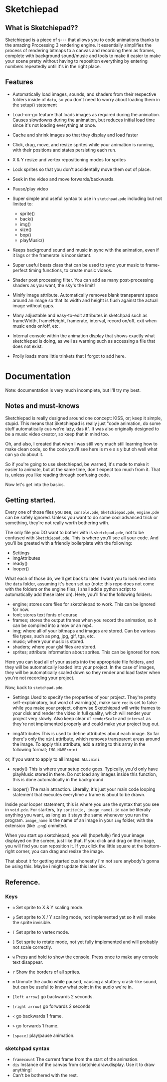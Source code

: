 # Sketchiepad
## What is Sketchiepad??
Sketchiepad is a piece of s--- that allows you to code animations thanks to the amazing Processing 3 rendering engine. It essentially simplifies the process of rendering bitmaps to a canvas and recording them as frames, complete with background sound/music and tools to make it easier to make your scene pretty without having to reposition everything by entering numbers repeatedly until it's in the right place.

## Features
- Automatically load images, sounds, and shaders from their respective folders inside of `data`, so you don't need to worry about loading them in the setup() statement
- Load-on-go feature that loads images as required during the animation. Causes slowdowns during the animation, but reduces initial load time since it's not loading everything at once.
- Cache and shrink images so that they display and load faster
- Click, drag, move, and resize sprites while your animation is running, with their positions and states persisting each run.
- X & Y resize and vertex repositioning modes for sprites
- Lock sprites so that you don't accidentally move them out of place.
- Seek in the video and move forwards/backwards.
- Pause/play video
- Super simple and useful syntax to use in `sketchpad.pde` including but not limited to:
    - sprite()
    - back()
    - img()
    - size()
    - bop()
    - playMusic()

- Keeps background sound and music in sync with the animation, even if it lags or the framerate is inconsistant.
- Super useful beats class that can be used to sync your music to frame-perfect timing functions, to create music videos.
- Shader post processing filter. You can add as many post-processing shaders as you want, the sky's the limit!
- Minify image attribute. Automatically removes blank transparent space around an image so that its width and height is flush against the actual image without gaps.
- Many adjustable and easy-to-edit attributes in sketchpad such as frameWidth, frameHeight, framerate, interval, record on/off, exit when music ends on/off, etc.
- Internal console within the animation display that shows exactly what sketchiepad is doing, as well as warning such as accessing a file that does not exist.
- Prolly loads more little trinkets that I forgot to add here.

# Documentation
Note: documentation is very much incomplete, but I'll try my best.

## Notes and must-knows
Sketchiepad is really designed around one concept: KISS, or; keep it simple, stupid. This means that Sketchiepad is really just "code animation, do some stuff automatically cus we're lazy, das it". It was also originally designed to be a music video creator, so keep that in mind too.

Oh, and also, I created that when I was still very much still learning how to make clean code, so the code you'll see here is  m e s s y   but oh well what can ya do about it.

So if you're going to use sketchiepad, be warned, it's made to make it easier to animate, but at the same time, don't expect too much from it. That is, unless you like reading through confusing code.

Now let's get into the basics.

## Getting started.
Every one of those files you see, `console.pde`, `Sketchiepad.pde`, `engine.pde` can be safely ignored. Unless you want to do some cool advanced trick or something, they're not really worth bothering with.

The only file you DO want to bother with is `sketchpad.pde`, not to be confused with `Sketchiepad.pde`. This is where you'll see all your code. And you'll be greeted with a friendly boilerplate with the following:
- Settings
- imgAttributes
- ready()
- looper()

What each of those do, we'll get back to later. I want you to look next into the `data` folder, assuming it's been set up (note: this repo does not come with the folders or the engine files, i shall add a python script to automatically add these later on). Here, you'll find the following folders:
- engine; stores core files for sketchiepad to work. This can be ignored for now.
- font; stores text fonts of course
- frames; stores the output frames when you record the animation, so it can be compiled into a mov or an mp4.
- img; where all of your bitmaps and images are stored. Can be various file types, such as png, jpg, gif, tga, etc.
- music; where your music is stored.
- shaders; where your glsl files are stored.
- sprites; attribute information about sprites. This can be ignored for now.

Here you can load all of your assets into the appropriate file folders, and they will be automatically loaded into your project. In the case of images, they will be automatically scaled down so they render and load faster when you're not recording your project.

Now, back to `sketchpad.pde`.

- Settings
Used to specify the properties of your project. They're pretty self-explainatory, but word of warning(s), make sure `rec` is set to false while you make your project, otherwise Sketchiepad will write frames to your disk and render the video in full quality, which will render your project very slowly.
Also keep clear of `renderScale` and `interval` as they're not implemented properly and could make your project bug out.

- imgAttributes
This is used to define attributes about each image. So far there's only the `mini` attribute, which removes transparent areas around the image. To apply this attribute, add a string to this array in the following format;
`IMG_NAME:mini`

or, if you want to apply to all images:
`ALL:mini`

- ready()
This is where your setup code goes. Typically, you'd only have playMusic stored in there. Do not load any images inside this function, this is done automatically in the background.

- looper()
The main attraction. Literally, it's just your main code looping statement that executes everytime a frame is about to be drawn.

Inside your looper statement, this is where you use the syntax that you see in `void.pde`. For starters, try `sprite(id, image_name)`. `id` can be literally anything you want, as long as it stays the same whenever you run the program. `image_name` is the name of an image in your `img` folder, with the extension (like `.png`) ommited.

When you start up sketchiepad, you will (hopefully) find your image displayed on the screen, just like that. If you click and drag on the image, you will find you can reposition it. If you click the little square at the bottom-right corner, you can drag and resize the image.

That about it for getting started cus honestly i'm not sure anybody's gonna be using this. Maybe i might update this later idk.

## Reference.
### Keys
- `o`  Set sprite to X & Y scaling mode.
- `p`  Set sprite to X / Y scaling mode, not implemented yet so it will make the sprite invisible.
- `[`  Set sprite to vertex mode.
- `]`  Set sprite to rotate mode, not yet fully implemented and will probably not scale correctly.

- `w`  Press and hold to show the console. Press once to make any console text disappear.
- `r`  Show the borders of all sprites.
- `m`  Unmute the audio while paused, causing a stuttery crash-like sound, but can be useful to know what point in the audio we're in.

- `[left arrow]`   go backwards 2 seconds.
- `[right arrow]`  go forwards 2 seconds
- `<`              go backwards 1 frame.
- `>`              go forwards 1 frame.
- `[space]`        play/pause animation.


### sketchpad syntax
- `framecount`       The current frame from the start of the animation.
- `dis`              Instance of the canvas from sketchie.draw.display. Use it to draw anything!
- Can't be bothered with the rest.